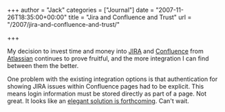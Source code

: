 +++
author = "Jack"
categories = ["Journal"]
date = "2007-11-26T18:35:00+00:00"
title = "Jira and Confluence and Trust"
url = "/2007/jira-and-confluence-and-trust/"

+++

My decision to invest time and money into [JIRA][1] and [Confluence][2] from [Atlassian][3] continues to prove fruitful, and the more integration I can find between them the better. 

One problem with the existing integration options is that authentication for showing JIRA issues within Confluence pages had to be explicit. This means login information must be stored directly as part of a page. Not great. It looks like an [elegant solution is forthcoming][4]. Can't wait.&nbsp;

 [1]: http://www.atlassian.com/software/jira/
 [2]: http://www.atlassian.com/software/confluence/
 [3]: http://www.atlassian.com/
 [4]: http://blogs.atlassian.com/developer/2007/11/trusted_communication_between.html